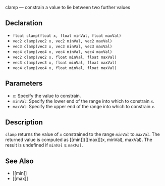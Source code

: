 clamp — constrain a value to lie between two further values
## Declaration
- ``float clamp(float x, float minVal, float maxVal)``
- ``vec2 clamp(vec2 x, vec2 minVal, vec2 maxVal)``
- ``vec3 clamp(vec3 x, vec3 minVal, vec3 maxVal)``
- ``vec4 clamp(vec4 x, vec4 minVal, vec4 maxVal)``
- ``vec2 clamp(vec2 x, float minVal, float maxVal)``
- ``vec3 clamp(vec3 x, float minVal, float maxVal)``
- ``vec4 clamp(vec4 x, float minVal, float maxVal)``

## Parameters
- ``x``:  Specify the value to constrain.
- ``minVal``:  Specify the lower end of the range into which to constrain _`x`_.
- ``maxVal``:  Specify the upper end of the range into which to constrain _`x`_.
## Description
`clamp` returns the value of _`x`_ constrained to the range _`minVal`_ to _`maxVal`_. The returned value is computed as [[min]]([[max]](x, minVal), maxVal). The result is undefined if _`minVal`_ ≥ _`maxVal`_.
## See Also
- [[min]]
- [[max]]